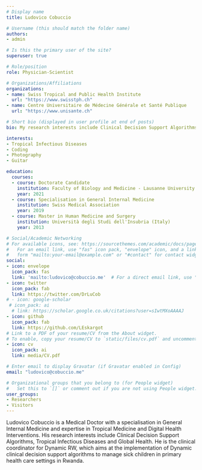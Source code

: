 ```yaml
---
# Display name
title: Ludovico Cobuccio

# Username (this should match the folder name)
authors:
- admin

# Is this the primary user of the site?
superuser: true

# Role/position
role: Physician-Scientist

# Organizations/Affiliations
organizations:
- name: Swiss Tropical and Public Health Institute
  url: "https://www.swisstph.ch"
- name: Centre Universitaire de Médecine Générale et Santé Publique 
  url: "https://www.unisante.ch"

# Short bio (displayed in user profile at end of posts)
bio: My research interests include Clinical Decision Support Algorithms, Tropical Infectious Diseases and Global Health.

interests:
- Tropical Infectious Diseases
- Coding
- Photography
- Guitar

education:
  courses:
  - course: Doctorate Candidate
    institution: Faculty of Biology and Medicine - Lausanne University
    year: 2021
  - course: Specialisation in General Internal Medicine
    institution: Swiss Medical Association
    year: 2019
  - course: Master in Human Medicine and Surgery
    institution: Università degli Studi dell'Insubria (Italy)
    year: 2013

# Social/Academic Networking
# For available icons, see: https://sourcethemes.com/academic/docs/page-builder/#icons
#   For an email link, use "fas" icon pack, "envelope" icon, and a link in the
#   form "mailto:your-email@example.com" or "#contact" for contact widget.
social:
- icon: envelope
  icon_pack: fas
  link: 'mailto:ludovico@cobuccio.me'  # For a direct email link, use "mailto:test@example.org".
- icon: twitter
  icon_pack: fab
  link: https://twitter.com/DrLuCob
# - icon: google-scholar
 # icon_pack: ai
  # link: https://scholar.google.co.uk/citations?user=sIwtMXoAAAAJ
- icon: github
  icon_pack: fab
  link: https://github.com/LEskargot
# Link to a PDF of your resume/CV from the About widget.
# To enable, copy your resume/CV to `static/files/cv.pdf` and uncomment the lines below.
- icon: cv
  icon_pack: ai
  link: media/CV.pdf

# Enter email to display Gravatar (if Gravatar enabled in Config)
email: "ludovico@cobuccio.me"

# Organizational groups that you belong to (for People widget)
#   Set this to `[]` or comment out if you are not using People widget.
user_groups:
- Researchers
- Visitors
---
```


Ludovico Cobuccio is a Medical Doctor with a specialisation in General Internal Medicine and expertise in Tropical Medicine and Digital Health Interventions. His research interests include Clinical Decision Support Algorithms, Tropical Infectious Diseases and Global Health. He is the clinical coordinator for Dynamic RW, which aims at the implementation of Dynamic clinical decision support algorithms to manage sick children in primary health care settings in Rwanda.
